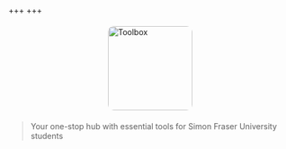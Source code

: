 +++
+++

<div style="display: flex; justify-content: center; align-items: center; margin: 20px 0;">
    <a href="../about" style="text-decoration: none; display: inline-block;">
        <img 
            src="../Backpack.png" 
            alt="Toolbox" 
            style="width: 150px; height: 150px; border-radius: 10px; transition: box-shadow 0.3s ease, transform 0.3s ease; cursor: pointer;" 
            onmousedown="this.style.boxShadow='0 0 20px rgba(249, 115, 22, 0.8), 0 0 40px rgba(234, 88, 12, 0.8)'; this.style.transform='scale(1.05)';" 
            onmouseup="this.style.boxShadow=''; this.style.transform='';"
        />
    </a>
</div>


> Your one-stop hub with essential tools for Simon Fraser University students
